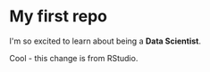 # My first repo

I'm so excited to learn about being a **Data Scientist**.

Cool - this change is from RStudio.
